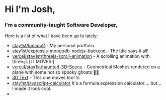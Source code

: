 # Hi I'm Josh,

### I'm a community-taught Software Developer,
Here is a list of what I have been up to lately:
- [stay1st/lunapuff](https://github.com/stay1st/lunapuff) - My personal portfolio
- [stay1st/expressjs-mongodb-nodejs-backend](https://github.com/stay1st/expressjs-mongodb-nodejs-backend) - The title says it all!
- [vercel/stay1st/threejs-scroll-animation](https://vercel.com/stay1st/threejs-scroll-animations) - A scrolling animation with three.js [IT MOVES!]
- [vercel/stay1st/haunted-3D-Scene](https://vercel.com/stay1st/haunted-house) - Geometrical Meshes rendered on a plane with some not so spooky ghosts 🎃👻
- [3D Text](https://name-text-3d.vercel.app/) - This one moves too! 🤓
- [stay1st/javascript-calculator](https://stay1st.github.io/javascript-calculator/) It's a formula expression calculator.... but... I made it look cool.
- 



<!--
**stay1st/stay1st** is a ✨ _special_ ✨ repository because its `README.md` (this file) appears on your GitHub profile.

Here are some ideas to get you started:

- 🔭 I’m currently working on ...
- 🌱 I’m currently learning ...
- 👯 I’m looking to collaborate on ...
- 🤔 I’m looking for help with ...
- 💬 Ask me about ...
- 📫 How to reach me: ...
- 😄 Pronouns: ...
- ⚡ Fun fact: ...
-->
